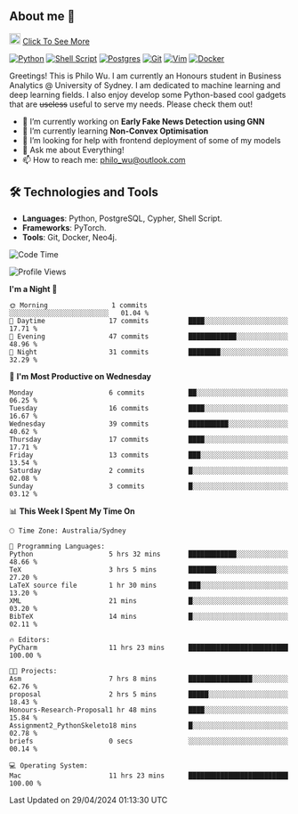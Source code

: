 ## About me 🤗

<a href="#"><img src="https://media.giphy.com/media/hvRJCLFzcasrR4ia7z/giphy.gif" width="20px" height="20px"></a> [Click To See More](https://philowu.notion.site/philowu/Philo-Hao-Wu-8bc7b2a81217493399d7db22df70fbfd)

[![Python](https://img.shields.io/badge/python-3670A0?style=for-the-badge&logo=python&logoColor=ffdd54)](#)
[![Shell Script](https://img.shields.io/badge/shell_script-%23121011.svg?style=for-the-badge&logo=gnu-bash&logoColor=white)](#)
[![Postgres](https://img.shields.io/badge/postgres-%23316192.svg?style=for-the-badge&logo=postgresql&logoColor=white)](#)
[![Git](https://img.shields.io/badge/git-%23F05033.svg?style=for-the-badge&logo=git&logoColor=white)](#)
[![Vim](https://img.shields.io/badge/VIM-%2311AB00.svg?style=for-the-badge&logo=vim&logoColor=white)](#)
[![Docker](https://img.shields.io/badge/docker-%230db7ed.svg?style=for-the-badge&logo=docker&logoColor=white)](#)

Greetings! This is Philo Wu. I am currently an Honours student in Business Analytics \@ University of Sydney. I am dedicated to machine learning and deep learning fields. I also enjoy develop some Python-based cool gadgets that are ~~useless~~ useful to serve my needs. Please check them out!

- 🔭 I’m currently working on **Early Fake News Detection using GNN**
- 🌱 I’m currently learning **Non-Convex Optimisation**
- 🤔 I’m looking for help with frontend deployment of some of my models
- 💬 Ask me about Everything!
- 📫 How to reach me: philo_wu@outlook.com

## 🛠 Technologies and Tools
- **Languages**: Python, PostgreSQL, Cypher, Shell Script.
- **Frameworks**: PyTorch.
- **Tools**: Git, Docker, Neo4j.

<!--START_SECTION:waka-->
![Code Time](http://img.shields.io/badge/Code%20Time-99%20hrs%2047%20mins-blue)

![Profile Views](http://img.shields.io/badge/Profile%20Views-7-blue)

**I'm a Night 🦉** 

```text
🌞 Morning                1 commits           ░░░░░░░░░░░░░░░░░░░░░░░░░   01.04 % 
🌆 Daytime                17 commits          ████░░░░░░░░░░░░░░░░░░░░░   17.71 % 
🌃 Evening                47 commits          ████████████░░░░░░░░░░░░░   48.96 % 
🌙 Night                  31 commits          ████████░░░░░░░░░░░░░░░░░   32.29 % 
```
📅 **I'm Most Productive on Wednesday** 

```text
Monday                   6 commits           ██░░░░░░░░░░░░░░░░░░░░░░░   06.25 % 
Tuesday                  16 commits          ████░░░░░░░░░░░░░░░░░░░░░   16.67 % 
Wednesday                39 commits          ██████████░░░░░░░░░░░░░░░   40.62 % 
Thursday                 17 commits          ████░░░░░░░░░░░░░░░░░░░░░   17.71 % 
Friday                   13 commits          ███░░░░░░░░░░░░░░░░░░░░░░   13.54 % 
Saturday                 2 commits           █░░░░░░░░░░░░░░░░░░░░░░░░   02.08 % 
Sunday                   3 commits           █░░░░░░░░░░░░░░░░░░░░░░░░   03.12 % 
```


📊 **This Week I Spent My Time On** 

```text
🕑︎ Time Zone: Australia/Sydney

💬 Programming Languages: 
Python                   5 hrs 32 mins       ████████████░░░░░░░░░░░░░   48.66 % 
TeX                      3 hrs 5 mins        ███████░░░░░░░░░░░░░░░░░░   27.20 % 
LaTeX source file        1 hr 30 mins        ███░░░░░░░░░░░░░░░░░░░░░░   13.20 % 
XML                      21 mins             █░░░░░░░░░░░░░░░░░░░░░░░░   03.20 % 
BibTeX                   14 mins             █░░░░░░░░░░░░░░░░░░░░░░░░   02.11 % 

🔥 Editors: 
PyCharm                  11 hrs 23 mins      █████████████████████████   100.00 % 

🐱‍💻 Projects: 
Asm                      7 hrs 8 mins        ████████████████░░░░░░░░░   62.76 % 
proposal                 2 hrs 5 mins        █████░░░░░░░░░░░░░░░░░░░░   18.43 % 
Honours-Research-Proposal1 hr 48 mins        ████░░░░░░░░░░░░░░░░░░░░░   15.84 % 
Assignment2_PythonSkeleto18 mins             █░░░░░░░░░░░░░░░░░░░░░░░░   02.78 % 
briefs                   0 secs              ░░░░░░░░░░░░░░░░░░░░░░░░░   00.14 % 

💻 Operating System: 
Mac                      11 hrs 23 mins      █████████████████████████   100.00 % 
```


 Last Updated on 29/04/2024 01:13:30 UTC
<!--END_SECTION:waka-->
